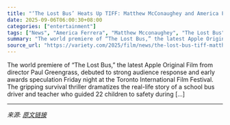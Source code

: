 ```yaml
---
title: "‘The Lost Bus’ Heats Up TIFF: Matthew McConaughey and America Ferrera Deliver in Harrowing Wildfire Thriller"
date: 2025-09-06T06:00:30+08:00
categories: ["entertainment"]
tags: ["News", "America Ferrera", "Matthew Mcconaughey", "The Lost Bus", "Tiff"]
summary: "The world premiere of “The Lost Bus,” the latest Apple Original Film from director Paul Greengrass, debuted to strong audience response and early awards speculation Friday night at the Toronto Interna"
source_url: "https://variety.com/2025/film/news/the-lost-bus-tiff-matthew-mcconaughey-america-ferrera-1236509947/"
---
```


The world premiere of “The Lost Bus,” the latest Apple Original Film from director Paul Greengrass, debuted to strong audience response and early awards speculation Friday night at the Toronto International Film Festival. The gripping survival thriller dramatizes the real-life story of a school bus driver and teacher who guided 22 children to safety during [&#8230;]

---

*来源: [原文链接](https://variety.com/2025/film/news/the-lost-bus-tiff-matthew-mcconaughey-america-ferrera-1236509947/)*
